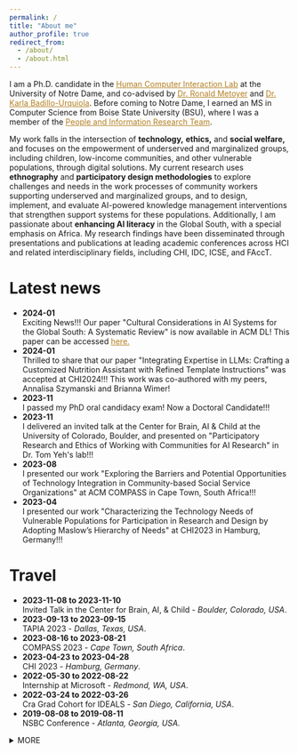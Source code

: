 ```yaml
---
permalink: /
title: "About me"
author_profile: true
redirect_from:
  - /about/
  - /about.html
---
```


I am a Ph.D. candidate in the <a href="https://hci.nd.edu/" style="color: #b37f20; text-decoration:underline" target="_blank">Human Computer Interaction Lab</a> at the University of Notre Dame, and co-advised by <a href="https://engineering.nd.edu/faculty/ronald-metoyer/" style="color: #b37f20; text-decoration:underline" target="_blank">Dr. Ronald Metoyer</a> and
<a href="https://engineering.nd.edu/faculty/karla-badillo-urquiola/" style="color: #b37f20; text-decoration:underline" target="_blank">Dr. Karla Badillo-Urquiola</a>. Before coming to Notre Dame, I earned an MS in Computer Science from Boise State University (BSU), where I was a member of the <a href="https://piret.info/" style="color: #b37f20; text-decoration:underline" target="_blank">People and Information Research Team</a>.

My work falls in the intersection of **technology,**  **ethics,** and **social welfare,** and focuses on the empowerment of underserved and marginalized groups, including children, low-income communities, and other vulnerable populations, through digital solutions. My current research uses **ethnography** and **participatory design methodologies** to explore challenges and needs in the work processes of community workers supporting underserved and marginalized groups, and to design, implement, and evaluate AI-powered knowledge management interventions that strengthen support systems for these populations. Additionally, I am passionate about **enhancing AI literacy** in the Global South, with a special emphasis on Africa. My research findings have been disseminated through presentations and publications at leading academic conferences across HCI and related interdisciplinary fields, including CHI, IDC, ICSE, and FAccT.


Latest news
======
<ul>
<li>
<strong>2024-01</strong>
<br>Exciting News!!! Our paper "Cultural Considerations in AI Systems for the Global South: A Systematic Review" is now available in ACM DL! This paper can be accessed <a href="https://dl.acm.org/doi/10.1145/3628096.3629046" style="color: #b37f20" target="_blank">here.</a>
</li>
<li>
<strong>2024-01</strong>
<br>
Thrilled to share that our paper "Integrating Expertise in LLMs: Crafting a Customized Nutrition
Assistant with Refined Template Instructions" was accepted at CHI2024!!! This work was co-authored with my peers, Annalisa Szymanski and Brianna Wimer!
</li>
<li>
<strong>2023-11</strong>
<br>
I passed my PhD oral candidacy exam! Now a Doctoral Candidate!!!
</li>
<li>
<strong>2023-11</strong>
<br>
I delivered an invited talk at the Center for Brain, AI & Child at the University of Colorado, Boulder, and presented on "Participatory Research and Ethics of Working with Communities for AI Research" in Dr. Tom Yeh's lab!!!</li>
<li>
<strong>2023-08</strong>
<br>
I presented our work "Exploring the Barriers and Potential Opportunities of Technology Integration in Community-based Social Service Organizations" at ACM COMPASS in Cape Town, South Africa!!!
</li>
<li>
<strong>2023-04</strong>
<br>
I presented our work "Characterizing the Technology Needs of Vulnerable Populations for Participation in Research and Design by Adopting Maslow’s Hierarchy of Needs" at CHI2023 in Hamburg, Germany!!!
</li>
</ul>

Travel
======
<ul>
<li>
<strong>2023-11-08 to 2023-11-10 </strong>
<br> Invited Talk in the Center for Brain, AI, & Child - <em> Boulder, Colorado, USA</em>.
</li>
<li>
<strong>2023-09-13 to 2023-09-15 </strong>
<br> TAPIA 2023 - <em> Dallas, Texas, USA</em>.
</li>
<li>
<strong>2023-08-16 to 2023-08-21 </strong>
<br> COMPASS 2023 - <em> Cape Town, South Africa</em>.
</li>
<li>
<strong>2023-04-23 to 2023-04-28 </strong>
<br> CHI 2023 - <em> Hamburg, Germany</em>.
</li>
<li>
<strong>2022-05-30 to 2022-08-22 </strong>
<br> Internship at Microsoft - <em>Redmond, WA, USA</em>.
</li>
<li>
<strong>2022-03-24 to 2022-03-26 </strong>
<br> Cra Grad Cohort for IDEALS - <em>San Diego, California, USA</em>.
</li>
<li>
<strong>2019-08-08 to 2019-08-11</strong>
<br> NSBC Conference - <em>Atlanta, Georgia, USA.</em>
</li>

</ul>
<details>
<summary>MORE
</summary>
<div>
<ul>
<li>
<strong>2019-05-13 to 2019-05-17</strong>
<br> The Web Conference - <em> San Francisco, California, USA</em>.
</li>
<li>
<strong>2018-03-21 to 2018-03-25</strong>
<br> NSBE National Convention - <em> Pittsburg, Philadelphia, USA</em>.
</li>
<li>
<strong>2018-03-15 to 2018-03-17</strong>
<br> CRA Grad Cohort for URMD (now IDEALS) - <em> San Diego, California, USA</em>.
</li>
<li>
<strong>2017-10-04 to 2017--10-04</strong>
<br> Grace Hopper Conference - <em> Orlando, Florida, USA</em>.
</li>
<li>
<strong>2017-04-06 to 2017-04-08</strong>
<br> CRA Grad Cohort for Women - <em> Washington DC, USA</em>.
</li>
</ul>
</div>
</details>
